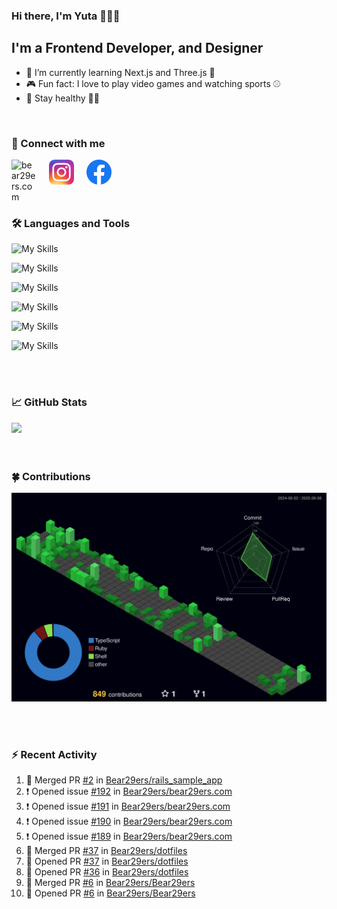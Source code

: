 ### Hi there, I'm Yuta 🤟🏻🐻

## I'm a Frontend Developer, and Designer

- 🌱 I’m currently learning Next.js and Three.js 🤣
- 🎮 Fun fact: I love to play video games and watching sports ⚾️
- 🏃 Stay healthy 🏋🏻

<br />

### :wave: Connect with me

[<img align="left" alt="bear29ers.com" width="40px" src="https://user-images.githubusercontent.com/39920490/156489586-f125813b-e344-46d6-9306-f5786684b976.jpg" style="margin-right: 20px;" />](https://bear29ers.com)
[<img align="left" alt="Yuta Okuma | Instagram" width="40px" src="https://github.com/github/explore/blob/main/topics/instagram/instagram.png?raw=true" style="margin-right: 20px;" />](https://www.instagram.com/bear29ers/)
[<img align="left" alt="Yuta Okuma | Facebook" width="40px" src="https://github.com/github/explore/blob/main/topics/facebook/facebook.png?raw=true" style="margin-right: 20px;" />](https://www.facebook.com/bear29ers/)

<!-- [<img align="left" alt="Yuta Okuma | Wantedly" width="40px" src="https://user-images.githubusercontent.com/39920490/156489528-fdc520d6-10f1-43b6-8bf8-fadf8dcf1a90.jpg" style="margin-right: 20px;" />](https://www.wantedly.com/id/yuta_okuma_b) -->

<br />
<br />
<br />
<br />

### :hammer_and_wrench: Languages and Tools

![My Skills](https://skillicons.dev/icons?i=html,css,sass,bootstrap,tailwind,js,ts,jquery,threejs,react)

![My Skills](https://skillicons.dev/icons?i=styledcomponents,emotion,materialui,nextjs,vercel,vue,nuxt,pinia,nodejs,express)

![My Skills](https://skillicons.dev/icons?i=webpack,vite,jest,vitest,babel,regex,npm,pnpm,php,laravel)

![My Skills](https://skillicons.dev/icons?i=mysql,sqlite,docker,git,github,githubactions,aws,firebase,vim,neovim)

![My Skills](https://skillicons.dev/icons?i=linux,bash,lua,markdown,svg,webstorm,vscode,atom,figma,xd)

![My Skills](https://skillicons.dev/icons?i=ps,ai,pr,ae,postman,sentry,codepen,stackoverflow,discord,apple)

<br />
<br />

### :chart_with_upwards_trend: GitHub Stats

<div style="display: flex;">
    <a href="https://github.com/Bear29ers">
        <img height="220px;" src="https://github-readme-stats-yuta-okumas-projects.vercel.app/api?username=Bear29ers&show_icons=true&theme=bear">
    </a>
</div>

<br />
<br />

### :four_leaf_clover: Contributions

![](./profile-3d-contrib/profile-night-green.svg)

<br />
<br />

### :zap: Recent Activity

<!--START_SECTION:activity-->

1. 🎉 Merged PR [#2](https://github.com/Bear29ers/rails_sample_app/pull/2) in [Bear29ers/rails_sample_app](https://github.com/Bear29ers/rails_sample_app)
2. ❗ Opened issue [#192](https://github.com/Bear29ers/bear29ers.com/issues/192) in [Bear29ers/bear29ers.com](https://github.com/Bear29ers/bear29ers.com)
3. ❗ Opened issue [#191](https://github.com/Bear29ers/bear29ers.com/issues/191) in [Bear29ers/bear29ers.com](https://github.com/Bear29ers/bear29ers.com)
4. ❗ Opened issue [#190](https://github.com/Bear29ers/bear29ers.com/issues/190) in [Bear29ers/bear29ers.com](https://github.com/Bear29ers/bear29ers.com)
5. ❗ Opened issue [#189](https://github.com/Bear29ers/bear29ers.com/issues/189) in [Bear29ers/bear29ers.com](https://github.com/Bear29ers/bear29ers.com)
6. 🎉 Merged PR [#37](https://github.com/Bear29ers/dotfiles/pull/37) in [Bear29ers/dotfiles](https://github.com/Bear29ers/dotfiles)
7. 💪 Opened PR [#37](https://github.com/Bear29ers/dotfiles/pull/37) in [Bear29ers/dotfiles](https://github.com/Bear29ers/dotfiles)
8. 💪 Opened PR [#36](https://github.com/Bear29ers/dotfiles/pull/36) in [Bear29ers/dotfiles](https://github.com/Bear29ers/dotfiles)
9. 🎉 Merged PR [#6](https://github.com/Bear29ers/Bear29ers/pull/6) in [Bear29ers/Bear29ers](https://github.com/Bear29ers/Bear29ers)
10. 💪 Opened PR [#6](https://github.com/Bear29ers/Bear29ers/pull/6) in [Bear29ers/Bear29ers](https://github.com/Bear29ers/Bear29ers)

<!--END_SECTION:activity-->
